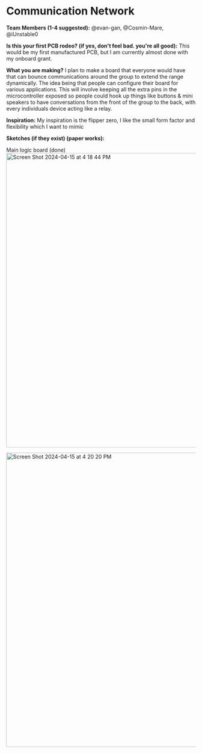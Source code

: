 # Communication Network 

**Team Members (1-4 suggested):** @evan-gan, @Cosmin-Mare, @iUnstable0

**Is this your first PCB rodeo? (if yes, don't feel bad. you're all good):** This would be my first manufactured PCB, but I am currently almost done with my onboard grant.

**What you are making?** I plan to make a board that everyone would have that can bounce communications around the group to extend the range dynamically. The idea being that people can configure their board for various applications. This will involve keeping all the extra pins in the microcontroller exposed so people could hook up things like buttons & mini speakers to have conversations from the front of the group to the back, with every individuals device acting like a relay.

**Inspiration:** My inspiration is the flipper zero, I like the small form factor and flexibility which I want to mimic

**Sketches (if they exist) (paper works):**

Main logic board (done)
<img width="783" alt="Screen Shot 2024-04-15 at 4 18 44 PM" src="https://github.com/evan-gan/the-trail/assets/139721374/98ddf920-7a2a-466d-bea1-8b9de5cde9ff">

<img width="783" alt="Screen Shot 2024-04-15 at 4 20 20 PM" src="https://github.com/evan-gan/the-trail/assets/139721374/3a6aabc0-eca6-4006-96e3-7066aeab3aab">
